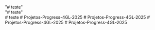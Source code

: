 "# teste"  
"# teste"  
#   t e s t e  
 #   P r o j e t o s - P r o g r e s s - 4 G L - 2 0 2 5  
 #   P r o j e t o s - P r o g r e s s - 4 G L - 2 0 2 5  
 #   P r o j e t o s - P r o g r e s s - 4 G L - 2 0 2 5  
 #   P r o j e t o s - P r o g r e s s - 4 G L - 2 0 2 5  
 